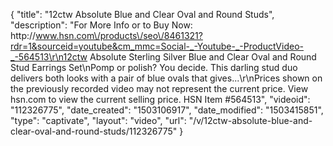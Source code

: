 {
    "title": "12ctw Absolute Blue and Clear Oval and Round Studs",
    "description": "For More Info or to Buy Now: http:\/\/www.hsn.com\/products\/seo\/8461321?rdr=1&sourceid=youtube&cm_mmc=Social-_-Youtube-_-ProductVideo-_-564513\r\n12ctw Absolute Sterling Silver Blue and Clear Oval and Round Stud Earrings Set\nPomp or polish? You decide. This darling stud duo delivers both looks with a pair of blue ovals that gives...\r\nPrices shown on the previously recorded video may not represent the current price.  View hsn.com to view the current selling price. HSN Item #564513",
    "videoid": "112326775",
    "date_created": "1503106917",
    "date_modified": "1503415851",
    "type": "captivate",
    "layout": "video",
    "url": "\/v\/12ctw-absolute-blue-and-clear-oval-and-round-studs\/112326775"
}